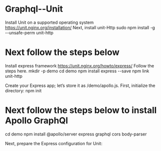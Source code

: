 # Graphql--Unit
Install Unit on a supported operating system  https://unit.nginx.org/installation/
Next, install unit-Http
sudo npm install -g --unsafe-perm unit-http
 
# Next follow the steps below 
Install express framework  https://unit.nginx.org/howto/express/  Follow the steps here.
mkdir -p demo
cd demo
npm install express --save
npm link unit-http

Create your Express app; let’s store it as /demo/apollo.js. First, initialize the directory:
npm init

# Next follow the steps below to install Apollo GraphQl
cd demo
npm install @apollo/server express graphql cors body-parser
 
Next, prepare the Express configuration for Unit:



